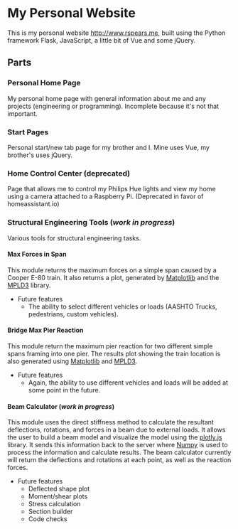 # My Personal Website
This is my personal website http://www.rspears.me, built using the Python framework Flask, JavaScript, a little bit of Vue and some jQuery.

## Parts
### Personal Home Page
My personal home page with general information about me and any projects (engineering or programming). Incomplete because it's not that important.

### Start Pages
Personal start/new tab page for my brother and I. Mine uses Vue, my brother's uses jQuery.

### Home Control Center (deprecated)
Page that allows me to control my Philips Hue lights and view my home using a camera attached to a Raspberry Pi. (Deprecated in favor of homeassistant.io)

### Structural Engineering Tools (*work in progress*)
Various tools for structural engineering tasks.

#### Max Forces in Span
This module returns the maximum forces on a simple span caused by a Cooper E-80 train. It also returns a plot, generated by [Matplotlib](http://www.matplotlib.org) and the [MPLD3](http://mpld3.github.io) library.
* Future features
  - The ability to select different vehicles or loads (AASHTO Trucks, pedestrians, custom vehicles).

#### Bridge Max Pier Reaction
This module return the maximum pier reaction for two different simple spans framing into one pier. The results plot showing the train location is also generated using [Matplotlib](http://www.matplotlib.org) and [MPLD3](http://mpld3.github.io).
* Future features
  - Again, the ability to use different vehicles and loads will be added at some point in the future.

#### Beam Calculator (*work in progress*)
This module uses the direct stiffness method to calculate the resultant deflections, rotations, and forces in a beam due to external loads. It allows the user to build a beam model and visualize the model using the [plotly.js](https://plot.ly/javascript) library. It sends this information back to the server where [Numpy](http://www.numpy.org) is used to process the information and calculate results. The beam calculator currently will return the deflections and rotations at each point, as well as the reaction forces.
* Future features
  - Deflected shape plot
  - Moment/shear plots
  - Stress calculation
  - Section builder
  - Code checks
